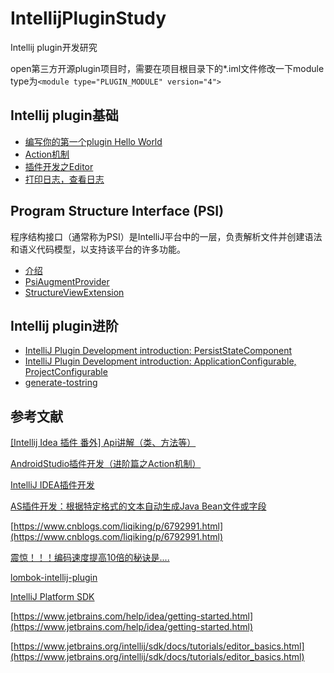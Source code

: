 # IntellijPluginStudy
Intellij plugin开发研究

open第三方开源plugin项目时，需要在项目根目录下的*.iml文件修改一下module type为`<module type="PLUGIN_MODULE" version="4">`

## Intellij plugin基础

* [编写你的第一个plugin Hello World](./docs/base/helloWorld.md)
* [Action机制](./docs/base/action.md)
* [插件开发之Editor](./docs/base/editor.md)
* [打印日志，查看日志](./docs/base/log.md)

## Program Structure Interface (PSI)

程序结构接口（通常称为PSI）是IntelliJ平台中的一层，负责解析文件并创建语法和语义代码模型，以支持该平台的许多功能。

* [介绍](./docs/psi/introduction.md)
* [PsiAugmentProvider](./docs/psi/psiAugmentProvider.md)
* [StructureViewExtension](./docs/psi/structureViewExtension.md)

## Intellij plugin进阶

* [IntelliJ Plugin Development introduction: PersistStateComponent](./docs/advanced/persistStateComponent.md)
* [IntelliJ Plugin Development introduction: ApplicationConfigurable, ProjectConfigurable](./docs/advanced/applicationConfigurable.md)
* [generate-tostring](./docs/advanced/generateTostring.md)

## 参考文献

[[Intellij Idea 插件 番外] Api讲解（类、方法等）](https://blog.csdn.net/guohaiyang1992/article/details/79019094)

[AndroidStudio插件开发（进阶篇之Action机制）](https://blog.csdn.net/huachao1001/article/details/53883500)

[IntelliJ IDEA插件开发](https://blog.csdn.net/O4dC8OjO7ZL6/article/details/79722289)

[AS插件开发：根据特定格式的文本自动生成Java Bean文件或字段](https://blog.csdn.net/qq_27258799/article/details/79295251)

[https://www.cnblogs.com/liqiking/p/6792991.html](https://www.cnblogs.com/liqiking/p/6792991.html)

[震惊！！！编码速度提高10倍的秘诀是....](https://blog.csdn.net/y4x5M0nivSrJaY3X92c/article/details/106131947)

[lombok-intellij-plugin](https://github.com/mplushnikov/lombok-intellij-plugin)

[IntelliJ Platform SDK](https://www.jetbrains.org/intellij/sdk/docs/intro/welcome.html)

[https://www.jetbrains.com/help/idea/getting-started.html](https://www.jetbrains.com/help/idea/getting-started.html)

[https://www.jetbrains.org/intellij/sdk/docs/tutorials/editor_basics.html](https://www.jetbrains.org/intellij/sdk/docs/tutorials/editor_basics.html)
